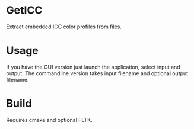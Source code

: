 # GetICC
Extract embedded ICC color profiles from files.

# Usage
If you have the GUI version just launch the application, select input and output. The commandline version takes input filename and optional output filename.

# Build

Requires cmake and optional FLTK.
